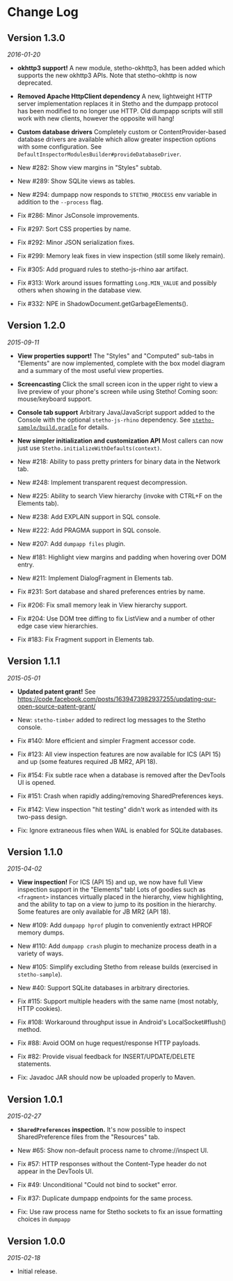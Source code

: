 Change Log
==========

## Version 1.3.0

_2016-01-20_

 * **okhttp3 support!**
   A new module, stetho-okhttp3, has been added which supports the new
   okhttp3 APIs.  Note that stetho-okhttp is now deprecated.

 * **Removed Apache HttpClient dependency**
   A new, lightweight HTTP server implementation replaces it in Stetho
   and the dumpapp protocol has been modified to no longer use HTTP.
   Old dumpapp scripts will still work with new clients, however the
   opposite will hang!

 * **Custom database drivers**
   Completely custom or ContentProvider-based database drivers are available
   which allow greater inspection options with some configuration.  See
   `DefaultInspectorModulesBuilder#provideDatabaseDriver`.

 * New #282: Show view margins in "Styles" subtab.
 * New #289: Show SQLite views as tables.
 * New #294: dumpapp now responds to `STETHO_PROCESS` env variable in addition
   to the `--process` flag.
 * Fix #286: Minor JsConsole improvements.
 * Fix #297: Sort CSS properties by name.
 * Fix #292: Minor JSON serialization fixes.
 * Fix #299: Memory leak fixes in view inspection (still some likely remain).
 * Fix #305: Add proguard rules to stetho-js-rhino aar artifact.
 * Fix #313: Work around issues formatting `Long.MIN_VALUE` and possibly others
   when showing in the database view.
 * Fix #332: NPE in ShadowDocument.getGarbageElements().

## Version 1.2.0

_2015-09-11_

 * **View properties support!**
   The "Styles" and "Computed" sub-tabs in "Elements" are now implemented,
   complete with the box model diagram and a summary of the most useful view
   properties.

 * **Screencasting**
   Click the small screen icon in the upper right to view a live preview of
   your phone's screen while using Stetho!  Coming soon: mouse/keyboard
   support.

 * **Console tab support**
   Arbitrary Java/JavaScript support added to the Console with the optional
   `stetho-js-rhino` dependency.  See
   [`stetho-sample/build.gradle`](stetho-sample/build.gradle) for details.

 * **New simpler initialization and customization API**
   Most callers can now just use `Stetho.initializeWithDefaults(context)`.

 * New #218: Ability to pass pretty printers for binary data in the Network tab.
 * New #248: Implement transparent request decompression.
 * New #225: Ability to search View hierarchy (invoke with CTRL+F on the Elements tab).
 * New #238: Add EXPLAIN support in SQL console.
 * New #222: Add PRAGMA support in SQL console. 
 * New #207: Add `dumpapp files` plugin.
 * New #181: Highlight view margins and padding when hovering over DOM entry.
 * New #211: Implement DialogFragment in Elements tab.
 * Fix #231: Sort database and shared preferences entries by name.
 * Fix #206: Fix small memory leak in View hierarchy support.
 * Fix #204: Use DOM tree diffing to fix ListView and a number of other edge
   case view hierarchies.
 * Fix #183: Fix Fragment support in Elements tab.

## Version 1.1.1

_2015-05-01_

 * **Updated patent grant!**
   See https://code.facebook.com/posts/1639473982937255/updating-our-open-source-patent-grant/

 * New: `stetho-timber` added to redirect log messages to the Stetho console.
 * Fix #140: More efficient and simpler Fragment accessor code.
 * Fix #123: All view inspection features are now available for ICS (API 15)
   and up (some features required JB MR2, API 18).
 * Fix #154: Fix subtle race when a database is removed after the DevTools
   UI is opened.
 * Fix #151: Crash when rapidly adding/removing SharedPreferences keys.
 * Fix #142: View inspection "hit testing" didn't work as intended with its
   two-pass design.
 * Fix: Ignore extraneous files when WAL is enabled for SQLite databases.

## Version 1.1.0

_2015-04-02_

 * **View inspection!**
   For ICS (API 15) and up, we now have full View inspection support in the
   "Elements" tab!  Lots of goodies such as `<fragment>` instances virtually
   placed in the hierarchy, view highlighting, and the ability to tap on a view
   to jump to its position in the hierarchy.  Some features are only available
   for JB MR2 (API 18).

 * New #109: Add `dumpapp hprof` plugin to conveniently extract HPROF memory
   dumps.
 * New #110: Add `dumpapp crash` plugin to mechanize process death in a variety
   of ways.
 * New #105: Simplify excluding Stetho from release builds (exercised in
   `stetho-sample`).
 * New #40: Support SQLite databases in arbitrary directories.
 * Fix #115: Support multiple headers with the same name (most notably, HTTP
   cookies).
 * Fix #108: Workaround throughput issue in Android's LocalSocket#flush()
   method.
 * Fix #88: Avoid OOM on huge request/response HTTP payloads.
 * Fix #82: Provide visual feedback for INSERT/UPDATE/DELETE statements.
 * Fix: Javadoc JAR should now be uploaded properly to Maven.

## Version 1.0.1

_2015-02-27_

 * **`SharedPreferences` inspection.**
   It's now possible to inspect SharedPreference files from the "Resources"
   tab.

 * New #65: Show non-default process name to chrome://inspect UI.
 * Fix #57: HTTP responses without the Content-Type header do not appear in the
   DevTools UI.
 * Fix #49: Unconditional "Could not bind to socket" error.
 * Fix #37: Duplicate dumpapp endpoints for the same process.
 * Fix: Use raw process name for Stetho sockets to fix an issue formatting
   choices in `dumpapp`

## Version 1.0.0

_2015-02-18_

 * Initial release.
